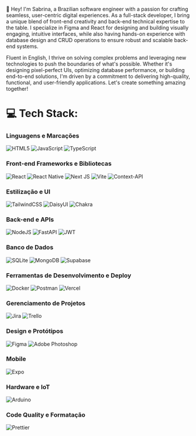 :pushpin: Hey! I'm Sabrina, a Brazilian software engineer with a passion for crafting seamless, user-centric digital experiences. As a full-stack developer, I bring a unique blend of front-end creativity and back-end technical expertise to the table. I specialize in Figma and React for designing and building visually engaging, intuitive interfaces, while also having hands-on experience with database design and CRUD operations to ensure robust and scalable back-end systems.

Fluent in English, I thrive on solving complex problems and leveraging new technologies to push the boundaries of what's possible. Whether it's designing pixel-perfect UIs, optimizing database performance, or building end-to-end solutions, I'm driven by a commitment to delivering high-quality, functional, and user-friendly applications. Let's create something amazing together! <br> 

# 💻 Tech Stack:
### Linguagens e Marcações
![HTML5](https://img.shields.io/badge/html5-%23E34F26.svg?style=flat&logo=html5&logoColor=white) ![JavaScript](https://img.shields.io/badge/javascript-%23323330.svg?style=flat&logo=javascript&logoColor=%23F7DF1E) ![TypeScript](https://img.shields.io/badge/typescript-%23007ACC.svg?style=flat&logo=typescript&logoColor=white)

### Front-end Frameworks e Bibliotecas
![React](https://img.shields.io/badge/react-%2320232a.svg?style=flat&logo=react&logoColor=%2361DAFB) ![React Native](https://img.shields.io/badge/react_native-%2320232a.svg?style=flat&logo=react&logoColor=%2361DAFB) ![Next JS](https://img.shields.io/badge/Next-black?style=flat&logo=next.js&logoColor=white) ![Vite](https://img.shields.io/badge/vite-%23646CFF.svg?style=flat&logo=vite&logoColor=white) ![Context-API](https://img.shields.io/badge/Context--Api-000000?style=flat&logo=react)

### Estilização e UI
![TailwindCSS](https://img.shields.io/badge/tailwindcss-%2338B2AC.svg?style=flat&logo=tailwind-css&logoColor=white) ![DaisyUI](https://img.shields.io/badge/daisyui-5A0EF8?style=flat&logo=daisyui&logoColor=white) ![Chakra](https://img.shields.io/badge/chakra-%234ED1C5.svg?style=flat&logo=chakraui&logoColor=white)

### Back-end e APIs
![NodeJS](https://img.shields.io/badge/node.js-6DA55F?style=flat&logo=node.js&logoColor=white) ![FastAPI](https://img.shields.io/badge/FastAPI-005571?style=flat&logo=fastapi) ![JWT](https://img.shields.io/badge/JWT-black?style=flat&logo=JSON%20web%20tokens)

### Banco de Dados
![SQLite](https://img.shields.io/badge/sqlite-%2307405e.svg?style=flat&logo=sqlite&logoColor=white) ![MongoDB](https://img.shields.io/badge/MongoDB-%234ea94b.svg?style=flat&logo=mongodb&logoColor=white) ![Supabase](https://img.shields.io/badge/Supabase-3ECF8E?style=flat&logo=supabase&logoColor=white)

### Ferramentas de Desenvolvimento e Deploy
![Docker](https://img.shields.io/badge/docker-%230db7ed.svg?style=flat&logo=docker&logoColor=white) ![Postman](https://img.shields.io/badge/Postman-FF6C37?style=flat&logo=postman&logoColor=white) ![Vercel](https://img.shields.io/badge/vercel-%23000000.svg?style=flat&logo=vercel&logoColor=white)

### Gerenciamento de Projetos
![Jira](https://img.shields.io/badge/jira-%230A0FFF.svg?style=flat&logo=jira&logoColor=white) ![Trello](https://img.shields.io/badge/Trello-%23026AA7.svg?style=flat&logo=Trello&logoColor=white)

### Design e Protótipos
![Figma](https://img.shields.io/badge/figma-%23F24E1E.svg?style=flat&logo=figma&logoColor=white) ![Adobe Photoshop](https://img.shields.io/badge/adobe%20photoshop-%2331A8FF.svg?style=flat&logo=adobe%20photoshop&logoColor=white)

### Mobile
![Expo](https://img.shields.io/badge/expo-1C1E24?style=flat&logo=expo&logoColor=#D04A37)

### Hardware e IoT
![Arduino](https://img.shields.io/badge/-Arduino-00979D?style=flat&logo=Arduino&logoColor=white)

### Code Quality e Formatação
![Prettier](https://img.shields.io/badge/prettier-%23F7B93E.svg?style=flat&logo=prettier&logoColor=black)
